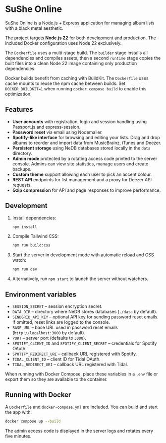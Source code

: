 # SuShe Online

SuShe Online is a Node.js + Express application for managing album lists with a black metal aesthetic.

The project targets **Node.js 22** for both development and production. The included Docker configuration uses Node 22 exclusively.

The `Dockerfile` uses a multi-stage build. The `builder` stage installs all dependencies and compiles assets, then a second `runtime` stage copies the built files into a clean Node 22 image containing only production dependencies.

Docker builds benefit from caching with BuildKit. The `Dockerfile` uses cache mounts to reuse the npm cache between builds. Set `DOCKER_BUILDKIT=1` when running `docker compose build` to enable this optimization.

## Features
- **User accounts** with registration, login and session handling using Passport.js and express-session.
- **Password reset** via email using Nodemailer.
- **Spotify-like interface** for browsing and editing your lists. Drag and drop albums to reorder and import data from MusicBrainz, iTunes and Deezer.
- **Persistent storage** using NeDB databases stored locally in the `data` directory.
- **Admin mode** protected by a rotating access code printed to the server console. Admins can view site statistics, manage users and create backups.
- **Custom theme** support allowing each user to pick an accent colour.
- **REST API** endpoints for list management and a proxy for Deezer API requests.
- **Gzip compression** for API and page responses to improve performance.

## Development
1. Install dependencies:
   ```bash
   npm install
   ```
2. Compile Tailwind CSS:
   ```bash
   npm run build:css
   ```
3. Start the server in development mode with automatic reload and CSS watch:
   ```bash
   npm run dev
   ```
4. Alternatively, run `npm start` to launch the server without watchers.

## Environment variables
- `SESSION_SECRET` – session encryption secret.
- `DATA_DIR` – directory where NeDB stores databases (`./data` by default).
- `SENDGRID_API_KEY` – optional API key for sending password reset emails. If omitted, reset links are logged to the console.
- `BASE_URL` – base URL used in password reset emails (`http://localhost:3000` by default).
- `PORT` – server port (defaults to `3000`).
- `SPOTIFY_CLIENT_ID` and `SPOTIFY_CLIENT_SECRET` – credentials for Spotify OAuth.
- `SPOTIFY_REDIRECT_URI` – callback URL registered with Spotify.
- `TIDAL_CLIENT_ID` – client ID for Tidal OAuth.
- `TIDAL_REDIRECT_URI` – callback URL registered with Tidal.

When running with Docker Compose, place these variables in a `.env` file or
export them so they are available to the container.

## Running with Docker
A `Dockerfile` and `docker-compose.yml` are included. You can build and start the app with:
```bash
docker compose up --build
```

The admin access code is displayed in the server logs and rotates every five minutes.
